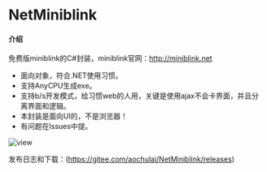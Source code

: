 # NetMiniblink
#### 介绍
免费版miniblink的C#封装，miniblink官网：http://miniblink.net
- 面向对象，符合.NET使用习惯。
- 支持AnyCPU生成exe。
- 支持b/s开发模式，给习惯web的人用，关键是使用ajax不会卡界面，并且分离界面和逻辑。
- 本封装是面向UI的，不是浏览器！
- 有问题在Issues中提。

![view](https://images.gitee.com/uploads/images/2020/0304/133534_fcad9dea_307669.png "view")

发布日志和下载：(https://gitee.com/aochulai/NetMiniblink/releases)